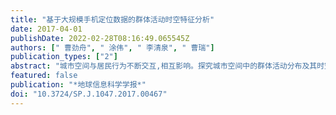 ```yaml
---
title: "基于大规模手机定位数据的群体活动时空特征分析"
date: 2017-04-01
publishDate: 2022-02-28T08:16:49.065545Z
authors: [" 曹劲舟", " 涂伟", " 李清泉", " 曹瑞"]
publication_types: ["2"]
abstract: "城市空间与居民行为不断交互,相互影响。探究城市空间中的群体活动分布及其时空变化能够帮助数据驱动的城市规划与城市治理。基于大数据的时空间群体活动研究是当前时空大数据研究的一个热点。本文以深圳市为例,基于约1000万手机用户在某一工作日的基站尺度的手机定位数据,识别用户停留位置和停留活动,重建活动语义信息,分析用户的停留点和停留活动的分布差异,研究群体活动的时空分布模式,探讨人群活动模式的多样分布特征。研究表明：停留位置和活动分布存在差异,每人每天平均的停留个数约为2.1个,而每人每天平均从事的活动约为3.4个;不同类型的活动在时间上存在波动;群体活动存在空间分异特征,整体上服从&ldquo;空间幂律&rdquo;。本研究揭示了城市空间中群体活动的多样性及其时空分布特征,对于城市居民活动研究、城市交通优化和城市规划具有重要的意义。"
featured: false
publication: "*地球信息科学学报*"
doi: "10.3724/SP.J.1047.2017.00467"
---
```


